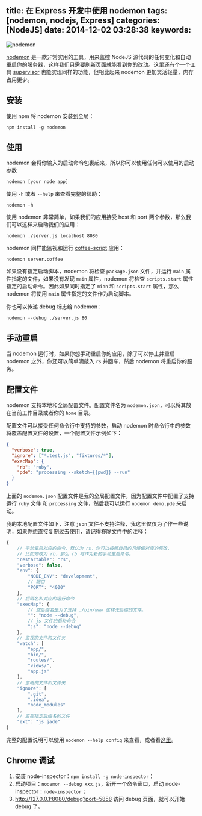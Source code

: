 title: 在 Express 开发中使用 nodemon
tags: [nodemon, nodejs, Express]
categories: [NodeJS]
date: 2014-12-02 03:28:38
keywords:
---

![nodemon](https://camo.githubusercontent.com/fd1ea21338ceeef34920e44e97d099f3c47a78c3/687474703a2f2f6e6f64656d6f6e2e696f2f6e6f64656d6f6e2e737667)

[nodemon](http://nodemon.io/) 是一款非常实用的工具，用来监控 NodeJS 源代码的任何变化和自动重启你的服务器，这样我们只需要刷新页面就能看到你的改动。这里还有个一个工具 [supervisor](http://supervisord.org/) 也能实现同样的功能，但相比起来 nodemon 更加灵活轻量，内存占用更少。

<!--more-->

## 安装

使用 npm 将 nodemon 安装到全局：

```shell
npm install -g nodemon
```

## 使用

nodemon 会将你输入的启动命令包裹起来，所以你可以使用任何可以使用的启动参数

```shell
nodemon [your node app]
```

使用 `-h` 或者 `--help` 来查看完整的帮助：

```shell
nodemon -h
```

使用 nodemon 非常简单，如果我们的应用接受 host 和 port 两个参数，那么我们可以这样来启动我们的应用：

```shell
nodemon ./server.js localhost 8080
```
nodemon 同样能监视和运行 [coffee-script](http://jashkenas.github.com/coffee-script/) 应用：


```shell
nodemon server.coffee
```

如果没有指定启动脚本，nodemon 将检查 `package.json` 文件，并运行 `main` 属性指定的文件，如果没有发现 `main` 属性，nodemon 将检查 `scripts.start` 属性指定的启动命令。因此如果同时指定了 `mian` 和 `scripts.start` 属性，那么 nodemon 将使用 `main` 属性指定的文件作为启动脚本。

你也可以传递 debug 标志给 nodemon：

```shell
nodemon --debug ./server.js 80
```

## 手动重启

当 nodemon 运行时，如果你想手动重启你的应用，除了可以停止并重启 nodemon 之外，你还可以简单滴敲入 `rs` 并回车，然后 nodemon 将重启你的服务。

## 配置文件

nodemon 支持本地和全局配置文件。配置文件名为 `nodemon.json`，可以将其放在当前工作目录或者你的 `home` 目录。

配置文件可以接受任何命令行中支持的参数，启动 nodemon 时命令行中的参数将覆盖配置文件的设置，一个配置文件示例如下：

```json
{
  "verbose": true,
  "ignore": ["*.test.js", "fixtures/*"],
  "execMap": {
    "rb": "ruby",
    "pde": "processing --sketch={{pwd}} --run"
  }
}
```

上面的 `nodemon.json` 配置文件是我的全局配置文件，因为配置文件中配置了支持运行 `ruby` 文件 和 `processing` 文件，然后我可以运行 `nodemon demo.pde` 来启动。

我的本地配置文件如下，注意 `json` 文件不支持注释，我这里仅仅为了作一些说明，如果你想直接复制过去使用，请记得移除文件中的注释：

```js
{
    // 手动重启对应的命令，默认为 rs，你可以按照自己的习惯做对应的修改，
    // 比如修改为 rb，那么 rb 将作为新的手动重启命令。
    "restartable": "rs",
    "verbose": false,
    "env": {
        "NODE_ENV": "development",
        // 端口
        "PORT": "4000" 
    },
    // 后缀名和对应的运行命令
    "execMap": {
        // 空后缀名是为了支持 ./bin/www 这样无后缀的文件。
        "": "node --debug", 
        // js 文件的启动命令
        "js": "node --debug"
    },
    // 监视的文件和文件夹
    "watch": [
        "app/",
        "bin/",
        "routes/",
        "views/",
        "app.js"
    ],
    // 忽略的文件和文件夹
    "ignore": [
        ".git",
        ".idea",
        "node_modules"
    ],
    // 监视指定后缀名的文件
    "ext": "js jade"
}
```

完整的配置说明可以使用 `nodemon --help config` 来查看，或者看[这里](https://github.com/remy/nodemon/blob/master/doc/cli/config.txt)。

## Chrome 调试

1. 安装 node-inspector：`npm install -g node-inspector`；
2. 启动项目：`nodemon --debug xxx.js`，新开一个命令窗口，启动 node-inspector：`node-inspector`；
3. http://127.0.0.1:8080/debug?port=5858 访问 debug 页面，就可以开始 debug 了。